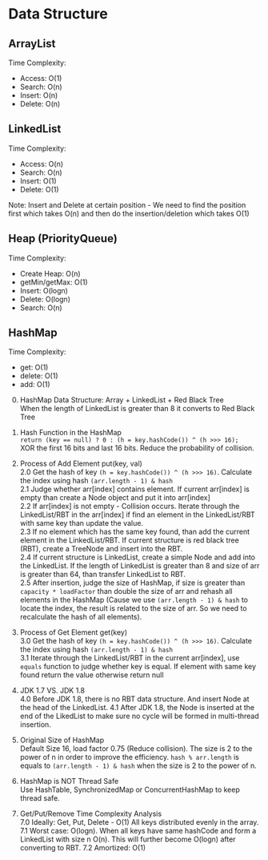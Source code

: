 # Data Structure

## ArrayList

Time Complexity:
- Access: O(1)
- Search: O(n)
- Insert: O(n)
- Delete: O(n)

## LinkedList

Time Complexity:
- Access: O(n)
- Search: O(n)
- Insert: O(1)
- Delete: O(1)

Note: Insert and Delete at certain position - We need to find the position first which takes O(n) and then do the insertion/deletion which takes O(1)

## Heap (PriorityQueue)
Time Complexity:
- Create Heap: O(n)
- getMin/getMax: O(1)
- Insert: O(logn)
- Delete: O(logn)
- Search: O(n)

## HashMap
Time Complexity:
- get: O(1)
- delete: O(1)
- add: O(1)

0. HashMap Data Structure:
    Array + LinkedList + Red Black Tree  
    When the length of LinkedList is greater than 8 it converts to Red Black Tree

1. Hash Function in the HashMap  
    `return (key == null) ? 0 : (h = key.hashCode()) ^ (h >>> 16);`  
    XOR the first 16 bits and last 16 bits. Reduce the probability of collision.

2. Process of Add Element put(key, val)  
    2.0 Get the hash of key `(h = key.hashCode()) ^ (h >>> 16)`. Calculate the index using hash `(arr.length - 1) & hash`  
    2.1 Judge whether arr[index] contains element. If current arr[index] is empty than create a Node object and put it into arr[index]  
    2.2 If arr[index] is not empty - Collision occurs. Iterate through the LinkedList/RBT in the arr[index] if find an element in the LinkedList/RBT with same key than update the value.  
    2.3 If no element which has the same key found, than add the current element in the LinkedList/RBT. If current structure is red black tree (RBT), create a TreeNode and insert into the RBT.  
    2.4 If current structure is LinkedList, create a simple Node and add into the LinkedList. If the length of LinkedList is greater than 8 and size of arr is greater than 64, than transfer LinkedList to RBT.  
    2.5 After insertion, judge the size of HashMap, if size is greater than `capacity * loadFactor` than double the size of arr and rehash all elements in the HashMap (Cause we use `(arr.length - 1) & hash` to locate the index, the result is related to the size of arr. So we need to recalculate the hash of all elements).

3. Process of Get Element get(key)  
    3.0 Get the hash of key `(h = key.hashCode()) ^ (h >>> 16)`. Calculate the index using hash `(arr.length - 1) & hash`  
    3.1 Iterate through the LinkedList/RBT in the current arr[index], use `equals` function to judge whether key is equal. If element with same key found return the value otherwise return null

4. JDK 1.7 VS. JDK 1.8  
    4.0 Before JDK 1.8, there is no RBT data structure. And insert Node at the head of the LinkedList.
    4.1 After JDK 1.8, the Node is inserted at the end of the LikedList to make sure no cycle will be formed in multi-thread insertion.

5. Original Size of HashMap  
    Default Size 16, load factor 0.75 (Reduce collision). The size is 2 to the power of n in order to improve the efficiency. `hash % arr.length` is equals to `(arr.length - 1) & hash` when the size is 2 to the power of n.

6. HashMap is NOT Thread Safe  
    Use HashTable, SynchronizedMap or ConcurrentHashMap to keep thread safe.

7. Get/Put/Remove Time Complexity Analysis  
    7.0 Ideally: Get, Put, Delete - O(1) All keys distributed evenly in the array.  
    7.1 Worst case: O(logn). When all keys have same hashCode and form a LinkedList with size n O(n). This will further become O(logn) after converting to RBT.
    7.2 Amortized: O(1)
    